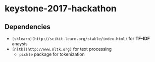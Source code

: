 # keystone-2017-hackathon #

## Dependencies  ##
- `[sklearn](http://scikit-learn.org/stable/index.html)` for **TF-IDF** anaysis
- `[nltk](http://www.nltk.org)` for text processing
  - `pickle` package for tokenization
